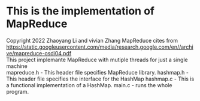 # This is the implementation of MapReduce
Copyright 2022 Zhaoyang Li and vivian Zhang 
MapReduce cites from https://static.googleusercontent.com/media/research.google.com/en//archive/mapreduce-osdi04.pdf  
This project implemante MapReduce with mutiple threads for just a single machine  
mapreduce.h - This header file specifies MapReduce library.
hashmap.h - This header file specifies the interface for the HashMap
hashmap.c - This is a functional implementation of a HashMap.
main.c - runs the whole program.

